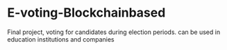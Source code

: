 # E-voting-Blockchainbased
Final project, voting for candidates during election periods. can be used in education institutions and companies 
